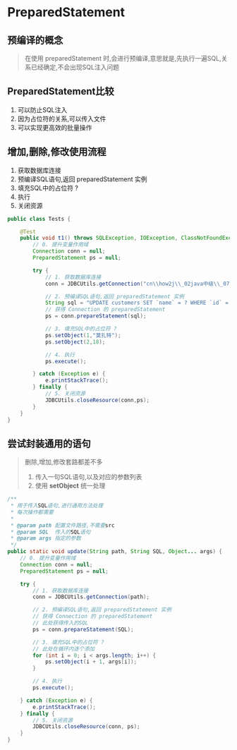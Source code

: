 # PreparedStatement

## 预编译的概念

>   在使用 preparedStatement 时,会进行预编译,意思就是,先执行一遍SQL,关系已经确定,不会出现SQL注入问题

## PreparedStatement比较

1.  可以防止SQL注入
2.  因为占位符的关系,可以传入文件
3.  可以实现更高效的批量操作

## 增加,删除,修改使用流程

1.  获取数据库连接
2.  预编译SQL语句,返回 preparedStatement 实例
3.  填充SQL中的占位符 ?
4.  执行
5.  关闭资源

```java
public class Tests {

    @Test
    public void t1() throws SQLException, IOException, ClassNotFoundException {
        // 0. 提升变量作用域
        Connection conn = null;
        PreparedStatement ps = null;

        try {
            // 1. 获取数据库连接
            conn = JDBCUtils.getConnection("cn\\how2j\\_02java中级\\_07JDBC尝试_尚硅谷\\sqlplus.properties");

            // 2. 预编译SQL语句,返回 preparedStatement 实例
            String sql = "UPDATE customers SET `name` = ? WHERE `id` = ?";
            // 获得 Connection 的 preparedStatement
            ps = conn.prepareStatement(sql);

            // 3. 填充SQL中的占位符 ?
            ps.setObject(1,"莫扎特");
            ps.setObject(2,18);

            // 4. 执行
            ps.execute();

        } catch (Exception e) {
            e.printStackTrace();
        } finally {
            // 5. 关闭资源
            JDBCUtils.closeResource(conn,ps);
        }
    }
}
```

## 尝试封装通用的语句

>   删除,增加,修改套路都差不多
>
>   1.  传入一句SQL语句,以及对应的参数列表
>   2.  使用 **setObject** 统一处理

```java
/**
 * 用于传入SQL语句,进行通用方法处理
 * 每次操作都需要
 *
 * @param path 配置文件路径,不需要src
 * @param SQL  传入的SQL语句
 * @param args 指定的参数
 */
public static void update(String path, String SQL, Object... args) {
    // 0. 提升变量作用域
    Connection conn = null;
    PreparedStatement ps = null;

    try {
        // 1. 获取数据库连接
        conn = JDBCUtils.getConnection(path);

        // 2. 预编译SQL语句,返回 preparedStatement 实例
        // 获得 Connection 的 preparedStatement
        // 此处获得传入的SQL
        ps = conn.prepareStatement(SQL);

        // 3. 填充SQL中的占位符 ?
        // 此处在循环内逐个添加
        for (int i = 0; i < args.length; i++) {
            ps.setObject(i + 1, args[i]);
        }

        // 4. 执行
        ps.execute();

    } catch (Exception e) {
        e.printStackTrace();
    } finally {
        // 5. 关闭资源
        JDBCUtils.closeResource(conn, ps);
    }
}
```

